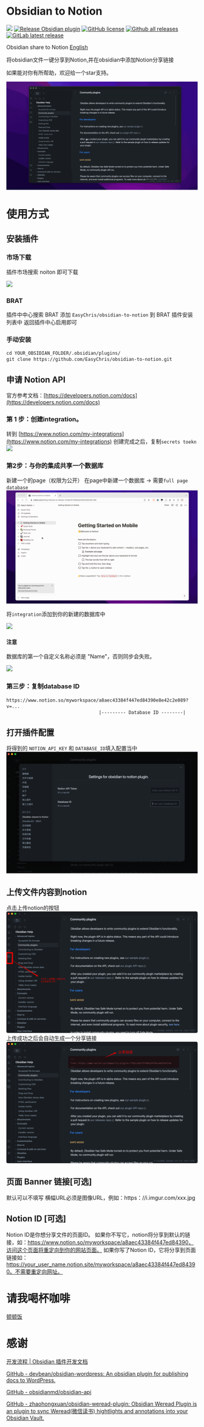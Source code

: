 # Obsidian to Notion
[![](https://github.com/Easychris/obsidian-to-notion/actions/workflows/CI.yml/badge.svg)](https://github.com/Easychris/obsidian-to-notion/actions/workflows/CI.yml)
[![Release Obsidian plugin](https://github.com/Easychris/obsidian-to-notion/actions/workflows/release.yml/badge.svg)](https://github.com/Easychris/obsidian-to-notion/actions/workflows/release.yml)
[![GitHub license](https://camo.githubusercontent.com/400c4e52df43f6a0ab8a89b74b1a78d1a64da56a7848b9110c9d2991bb7c3105/68747470733a2f2f696d672e736869656c64732e696f2f62616467652f4c6963656e73652d47504c76332d626c75652e737667)](https://raw.githubusercontent.com/EasyChris/obsidian-to-notion/master/LICENSE)
[![Github all releases](https://img.shields.io/github/downloads/Easychris/obsidian-to-notion/total.svg)](https://GitHub.com/Easychris/obsidian-to-notion/releases/)
[![GitLab latest release](https://badgen.net/github/release/Easychris/obsidian-to-notion/)](https://github.com/Easychris/obsidian-to-notion/releases)

Obsidian share to Notion [English](README.md)

将obsidian文件一键分享到Notion,并在obsidian中添加Notion分享链接

如果能对你有所帮助，欢迎给一个star支持。

![](./doc/1.gif)

# 使用方式
## 安装插件

### 市场下载
插件市场搜索 noiton 即可下载

![](https://afox-1256168983.cos.ap-shanghai.myqcloud.com/20220628214145.png)
### BRAT
插件中中心搜索 BRAT
添加 `EasyChris/obsidian-to-notion` 到 BRAT 插件安装列表中
返回插件中心启用即可
### 手动安装
```
cd YOUR_OBSIDIAN_FOLDER/.obsidian/plugins/
git clone https://github.com/EasyChris/obsidian-to-notion.git
```


## 申请 Notion API
官方参考文档：[https://developers.notion.com/docs](https://developers.notion.com/docs)
### 第 1 步：创建integration。
转到 [https://www.notion.com/my-integrations](https://www.notion.com/my-integrations)
创建完成之后，复制`secrets toekn`
![](https://files.readme.io/2ec137d-093ad49-create-integration.gif)

### 第2步：与你的集成共享一个数据库
新建一个的page（权限为公开）
在page中新建一个数据库 -> 需要`full page database`
![](./doc/3.gif)

将`integration`添加到你的新建的数据库中

![](https://files.readme.io/0a267dd-share-database-with-integration.gif)

#### 注意

数据库的第一个自定义名称必须是 "Name"，否则同步会失败。

![](https://afox-1256168983.cos.ap-shanghai.myqcloud.com/20220618102029.png)




### 第三步：复制database ID

```
https://www.notion.so/myworkspace/a8aec43384f447ed84390e8e42c2e089?v=...
                                  |--------- Database ID --------|

```



## 打开插件配置
将得到的 `NOTION_API_KEY` 和 `DATABASE_ID`填入配置当中
![](./doc/2.png)

## 上传文件内容到notion
点击上传notion的按钮
![](./doc/4.png)
上传成功之后会自动生成一个分享链接
![](./doc/5.png)


## 页面 Banner 链接[可选]
默认可以不填写
横幅URL必须是图像URL，例如：https：//i.imgur.com/xxx.jpg

## Notion ID [可选]
Notion ID是你想分享文件的页面ID。
如果你不写它，notion将分享到默认的链接，如：https://www.notion.so/myworkspace/a8aec43384f447ed84390，访问这个页面将重定向到你的网站页面。
如果你写了Notion ID，它将分享到页面链接如：https://your_user_name.notion.site/myworkspace/a8aec43384f447ed84390。不需要重定向网址。

# 请我喝杯咖啡

[顿顿饭](https://dun.mianbaoduo.com/@easy)

# 感谢
[开发流程 | Obsidian 插件开发文档](https://luhaifeng666.github.io/obsidian-plugin-docs-zh/zh/getting-started/development-workflow.html)

[GitHub - devbean/obsidian-wordpress: An obsidian plugin for publishing docs to WordPress.](https://github.com/devbean/obsidian-wordpress)

[GitHub - obsidianmd/obsidian-api](https://github.com/obsidianmd/obsidian-api)

[GitHub - zhaohongxuan/obsidian-weread-plugin: Obsidian Weread Plugin is an plugin to sync Weread(微信读书) hightlights and annotations into your Obsidian Vault.](https://github.com/zhaohongxuan/obsidian-weread-plugin)
